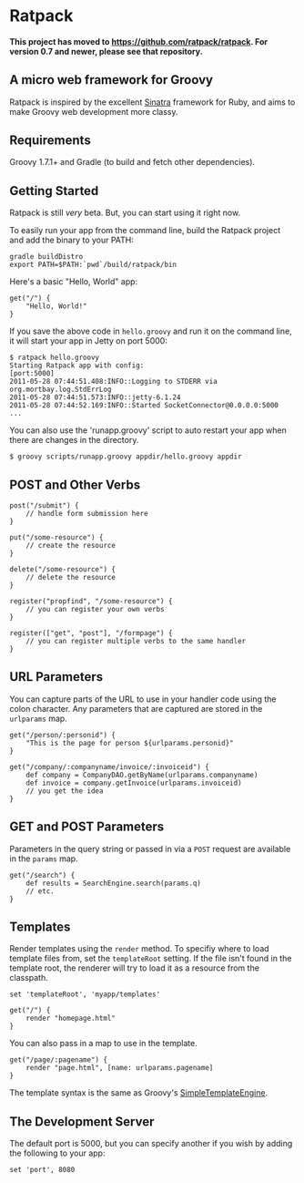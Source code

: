 Ratpack
=======

#### This project has moved to https://github.com/ratpack/ratpack. For version 0.7 and newer, please see that repository.

A micro web framework for Groovy
--------------------------------

Ratpack is inspired by the excellent [Sinatra][] framework for Ruby, and aims to make Groovy web development more classy.

  [Sinatra]: http://www.sinatrarb.com/


Requirements
------------

Groovy 1.7.1+ and Gradle (to build and fetch other dependencies).

Getting Started
---------------

Ratpack is still *very* beta. But, you can start using it right now.

To easily run your app from the command line, build the Ratpack project and add the binary to your PATH:

    gradle buildDistro
    export PATH=$PATH:`pwd`/build/ratpack/bin

Here's a basic "Hello, World" app:

    get("/") {
    	"Hello, World!"
    }

If you save the above code in `hello.groovy` and run it on the command line, it will start your app in Jetty on port 5000:

    $ ratpack hello.groovy 
    Starting Ratpack app with config:
    [port:5000]
    2011-05-28 07:44:51.408:INFO::Logging to STDERR via org.mortbay.log.StdErrLog
    2011-05-28 07:44:51.573:INFO::jetty-6.1.24
    2011-05-28 07:44:52.169:INFO::Started SocketConnector@0.0.0.0:5000
    ...

You can also use the 'runapp.groovy' script to auto restart your app when there are changes in the directory.

    $ groovy scripts/runapp.groovy appdir/hello.groovy appdir

POST and Other Verbs
--------------------

    post("/submit") {
        // handle form submission here
    }

    put("/some-resource") {
        // create the resource
    }

    delete("/some-resource") {
        // delete the resource
    }

    register("propfind", "/some-resource") {
        // you can register your own verbs
    }

    register(["get", "post"], "/formpage") {
        // you can register multiple verbs to the same handler
    }


URL Parameters
--------------

You can capture parts of the URL to use in your handler code using the colon character.
Any parameters that are captured are stored in the `urlparams` map.

    get("/person/:personid") {
        "This is the page for person ${urlparams.personid}"
    }

    get("/company/:companyname/invoice/:invoiceid") {
        def company = CompanyDAO.getByName(urlparams.companyname)
        def invoice = company.getInvoice(urlparams.invoiceid)
        // you get the idea
    }


GET and POST Parameters
-----------------------

Parameters in the query string or passed in via a `POST` request are available in the `params` map.

    get("/search") {
        def results = SearchEngine.search(params.q)
        // etc.
    }


Templates
---------

Render templates using the `render` method.
To specifiy where to load template files from, set the `templateRoot` setting.
If the file isn't found in the template root, the renderer will try to load it as a resource from the classpath.

    set 'templateRoot', 'myapp/templates'

    get("/") {
        render "homepage.html"
    }

You can also pass in a map to use in the template.

    get("/page/:pagename") {
        render "page.html", [name: urlparams.pagename]
    }

The template syntax is the same as Groovy's [SimpleTemplateEngine][].

  [SimpleTemplateEngine]: http://groovy.codehaus.org/Groovy+Templates


The Development Server
----------------------

The default port is 5000, but you can specify another if you wish by adding the following to your app:

    set 'port', 8080
